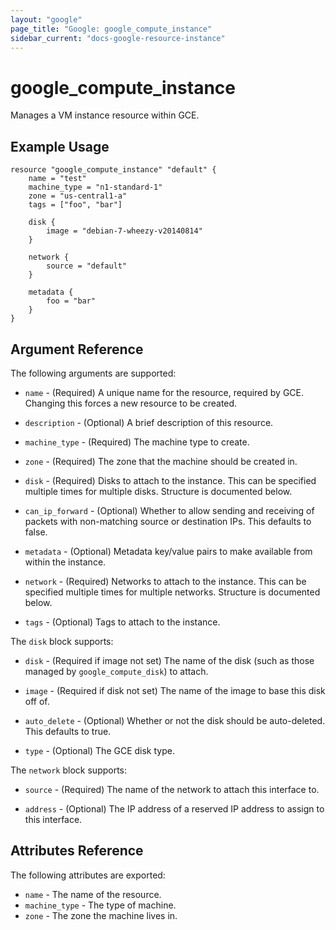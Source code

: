 ```yaml
---
layout: "google"
page_title: "Google: google_compute_instance"
sidebar_current: "docs-google-resource-instance"
---
```


# google\_compute\_instance

Manages a VM instance resource within GCE.

## Example Usage

```
resource "google_compute_instance" "default" {
	name = "test"
	machine_type = "n1-standard-1"
	zone = "us-central1-a"
	tags = ["foo", "bar"]

	disk {
		image = "debian-7-wheezy-v20140814"
	}

	network {
		source = "default"
	}

	metadata {
		foo = "bar"
	}
}
```

## Argument Reference

The following arguments are supported:

* `name` - (Required) A unique name for the resource, required by GCE.
    Changing this forces a new resource to be created.

* `description` - (Optional) A brief description of this resource.

* `machine_type` - (Required) The machine type to create.

* `zone` - (Required) The zone that the machine should be created in.

* `disk` - (Required) Disks to attach to the instance. This can be specified
    multiple times for multiple disks. Structure is documented below.

* `can_ip_forward` - (Optional) Whether to allow sending and receiving of
    packets with non-matching source or destination IPs.
    This defaults to false.

* `metadata` - (Optional) Metadata key/value pairs to make available from
    within the instance.

* `network` - (Required) Networks to attach to the instance. This can be
    specified multiple times for multiple networks. Structure is documented
    below.

* `tags` - (Optional) Tags to attach to the instance.

The `disk` block supports:

* `disk` - (Required if image not set) The name of the disk (such as
     those managed by `google_compute_disk`) to attach.

* `image` - (Required if disk not set) The name of the image to base
    this disk off of.

* `auto_delete` - (Optional) Whether or not the disk should be auto-deleted.
    This defaults to true.

* `type` - (Optional) The GCE disk type.

The `network` block supports:

* `source` - (Required) The name of the network to attach this interface to.

* `address` - (Optional) The IP address of a reserved IP address to assign
     to this interface.

## Attributes Reference

The following attributes are exported:

* `name` - The name of the resource.
* `machine_type` - The type of machine.
* `zone` - The zone the machine lives in.
